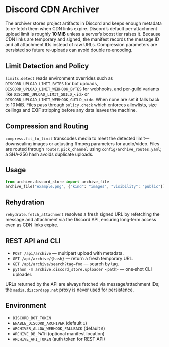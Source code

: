 # Discord CDN Archiver

The archiver stores project artifacts in Discord and keeps enough metadata to
re‑fetch them when CDN links expire. Discord’s default per‑attachment upload
limit is roughly **10 MiB** unless a server’s boost tier raises it. Because CDN
links are temporary and signed, the manifest records the message ID and all
attachment IDs instead of raw URLs. Compression parameters are persisted so
future re‑uploads can avoid double re‑encoding.

## Limit Detection and Policy

`limits.detect` reads environment overrides such as `DISCORD_UPLOAD_LIMIT_BYTES`
for bot uploads, `DISCORD_UPLOAD_LIMIT_WEBHOOK_BYTES` for webhooks, and
per‑guild variants like `DISCORD_UPLOAD_LIMIT_GUILD_<id>` or
`DISCORD_UPLOAD_LIMIT_WEBHOOK_GUILD_<id>`. When none are set it falls back to
10 MiB. Files pass through `policy.check` which enforces allowlists, size
ceilings and EXIF stripping before any data leaves the machine.

## Compression and Routing

`compress.fit_to_limit` transcodes media to meet the detected limit—downscaling
images or adjusting ffmpeg parameters for audio/video. Files are routed through
`router.pick_channel` using `config/archive_routes.yaml`; a SHA‑256 hash avoids
duplicate uploads.

## Usage

```python
from archive.discord_store import archive_file
archive_file("example.png", {"kind": "images", "visibility": "public"})
```

## Rehydration

`rehydrate.fetch_attachment` resolves a fresh signed URL by refetching the
message and attachment via the Discord API, ensuring long‑term access even as
CDN links expire.

## REST API and CLI

- `POST /api/archive` — multipart upload with metadata.
- `GET /api/archive/{hash}` — return a fresh temporary URL.
- `GET /api/archive/search?tag=foo` — search by tag.
- `python -m archive.discord_store.uploader <path>` — one‑shot CLI uploader.

URLs returned by the API are always fetched via message/attachment IDs; the
`media.discordapp.net` proxy is never used for persistence.

## Environment

- `DISCORD_BOT_TOKEN`
- `ENABLE_DISCORD_ARCHIVER` (default `1`)
- `ARCHIVER_ALLOW_WEBHOOK_FALLBACK` (default `0`)
- `ARCHIVE_DB_PATH` (optional manifest location)
- `ARCHIVE_API_TOKEN` (auth token for REST API)
